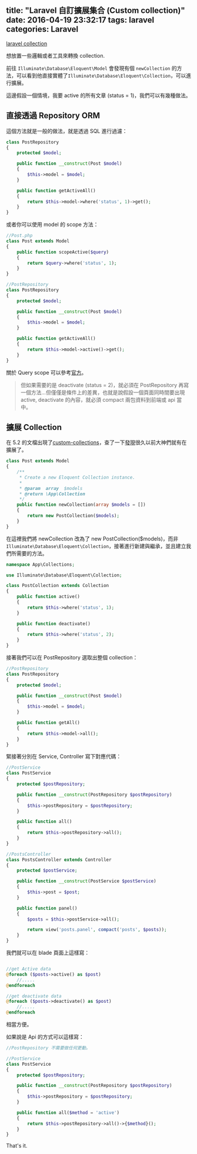 title: "Laravel 自訂擴展集合 (Custom collection)"
date: 2016-04-19 23:32:17
tags: laravel
categories: Laravel
---
[laravel collection](https://laravel.com/docs/5.2/eloquent-collections#custom-collections)

想放置一些邏輯或者工具來轉換 collection.

<!--more-->

前往 `Illuminate\Database\Eloquent\Model` 會發現有個 `newCollection` 的方法，可以看到他直接實體了`Illuminate\Database\Eloquent\Collection`，可以進行擴展。

這邊假設一個情境，我要 active 的所有文章 (status = 1)，我們可以有幾種做法。

## 直接透過 Repository ORM
這個方法就是一般的做法，就是透過 SQL 進行過濾：
``` php
class PostRepository
{
    protected $model;

    public function __construct(Post $model)
    {
        $this->model = $model;
    }

    public function getActiveAll()
    {
        return $this->model->where('status', 1)->get();
    }
}
```
或者你可以使用 model 的 scope 方法：
``` php
//Post.php
class Post extends Model
{
    public function scopeActive($query)
    {
        return $query->where('status', 1);
    }
}

//PostRepository
class PostRepository
{
    protected $model;

    public function __construct(Post $model)
    {
        $this->model = $model;
    }

    public function getActiveAll()
    {
        return $this->model->active()->get();
    }
}
```
關於 Query scope 可以參考[官方](https://laravel.com/docs/5.2/eloquent#query-scopes)。

>但如果需要的是 deactivate (status = 2)，就必須在 PostRepository 再寫一個方法...但僅僅是條件上的差異，也就是說假設一個頁面同時間要出現 active, deactivate 的內容，就必須 compact 兩包資料到前端或 api 當中。


## 擴展 Collection
在 5.2 的文檔出現了[custom-collections](https://laravel.com/docs/5.2/eloquent-collections#custom-collections)，查了一下[發現](http://heera.it/extend-laravel-eloquent-collection-object#.VxXeepN9560)很久以前大神們就有在擴展了。

``` php
class Post extends Model
{
    /**
     * Create a new Eloquent Collection instance.
     *
     * @param  array  $models
     * @return \App\Collection
     */
    public function newCollection(array $models = [])
    {
        return new PostCollection($models);
    }
}
```
在這裡我們將 newCollection 改為了 new PostCollection($models)，而非 `Illuminate\Database\Eloquent\Collection`，接著進行新建與繼承，並且建立我們所需要的方法。
```php
namespace App\Collections;

use Illuminate\Database\Eloquent\Collection;

class PostCollection extends Collection
{
    public function active()
    {
        return $this->where('status', 1);
    }

    public function deactivate()
    {
        return $this->where('status', 2);
    }
}
```

接著我們可以在 PostRepository 選取出整個 collection：
``` php
//PostRepository
class PostRepository
{
    protected $model;

    public function __construct(Post $model)
    {
        $this->model = $model;
    }

    public function getAll()
    {
        return $this->model->all();
    }
}
```
緊接著分別在 Service, Controller 寫下對應代碼：
``` php
//PostService
class PostService
{
    protected $postRepository;

    public function __construct(PostRepository $postRepository)
    {
        $this->postRepository = $postRepository;
    }

    public function all()
    {
        return $this->postRepository->all();
    }
}

//PostsController
class PostsController extends Controller
{
    protected $postService;

    public function __construct(PostService $postService)
    {
        $this->post = $post;
    }

    public function panel()
    {
        $posts = $this->postService->all();

        return view('posts.panel', compact('posts', $posts));
    }
}
```
我們就可以在 blade 頁面上這樣寫：
``` php

//get Active data
@foreach ($posts->active() as $post)
    //.....
@endforeach

//get deactivate data
@foreach ($posts->deactivate() as $post)
    //.....
@endforeach
```
相當方便。

如果說是 Api 的方式可以這樣寫：
``` php
//PostRepository 不需要做任何更動。

//PostService
class PostService
{
    protected $postRepository;

    public function __construct(PostRepository $postRepository)
    {
        $this->postRepository = $postRepository;
    }

    public function all($method = 'active')
    {
        return $this->postRepository->all()->{$method}();
    }
}
```

That's it.

